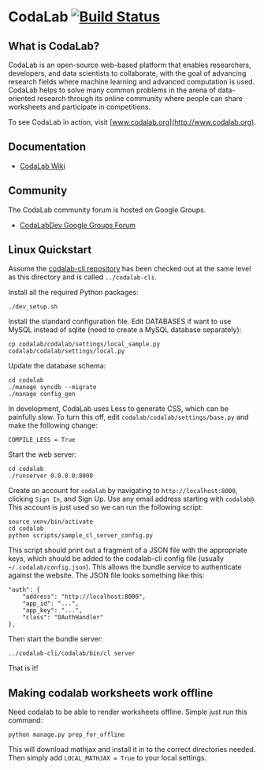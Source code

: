 # CodaLab [![Build Status](https://travis-ci.org/codalab/codalab.png?branch=master)](https://travis-ci.org/codalab/codalab)

## What is CodaLab?

CodaLab is an open-source web-based platform that enables researchers, developers, and data scientists to collaborate, with the goal of advancing research fields where machine learning and advanced computation is used.  CodaLab helps to solve many common problems in the arena of data-oriented research through its online community where people can share worksheets and participate in competitions.

To see CodaLab in action, visit [www.codalab.org](http://www.codalab.org).

## Documentation

- [CodaLab Wiki](https://github.com/codalab/codalab/wiki)

## Community

The CodaLab community forum is hosted on Google Groups.
- [CodaLabDev Google Groups Forum](https://groups.google.com/forum/#!forum/codalabdev)

## Linux Quickstart

Assume the [codalab-cli repository](https://github.com/codalab/codalab-cli) has
been checked out at the same level as this directory and is called
`../codalab-cli`.

Install all the required Python packages:

    ./dev_setup.sh

Install the standard configuration file.  Edit DATABASES if want to use MySQL
instead of sqlite (need to create a MySQL database separately):

    cp codalab/codalab/settings/local_sample.py codalab/codalab/settings/local.py

Update the database schema:

    cd codalab
    ./manage syncdb --migrate
    ./manage config_gen

In development, CodaLab uses Less to generate CSS, which can be painfully slow.
To turn this off, edit `codalab/codalab/settings/base.py` and make the
following change:

    COMPILE_LESS = True

Start the web server:

    cd codalab
    ./runserver 0.0.0.0:8000

Create an account for `codalab` by navigating to `http://localhost:8000`,
clicking `Sign In`, and Sign Up.  Use any email address starting with
`codalab@`.  This account is just used so we can run the following script:

    source venv/bin/activate
    cd codalab
    python scripts/sample_cl_server_config.py

This script should print out a fragment of a JSON file with the appropriate
keys, which should be added to the codalab-cli config file (usually
`~/.codalab/config.json`).  This allows the bundle service to authenticate
against the website.  The JSON file looks something like this:

    "auth": {
        "address": "http://localhost:8000",
        "app_id": "...",
        "app_key": "...",
        "class": "OAuthHandler"
    },

Then start the bundle server:

    ../codalab-cli/codalab/bin/cl server

That is it!


## Making codalab worksheets work offline

Need codalab to be able to render worksheets offline. Simple just run this command:

    python manage.py prep_for_offline

This will download mathjax and install it in to the correct directories needed.
Then simply add `LOCAL_MATHJAX = True` to your local settings.


